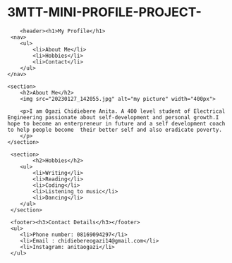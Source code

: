 # 3MTT-MINI-PROFILE-PROJECT-
<!DOCTYPE html>
<html lang="en">
<head>
    <meta charset="UTF-8">
    <meta name="viewport" content="width=device-width, initial-scale=1.0">
    <title>My Profile</title>
</head>
<body>
    
        <header><h1>My Profile</h1>
     <nav>
        <ul>
            <li>About Me</li>
            <li>Hobbies</li>
            <li>Contact</li>
        </ul>
    </nav>

    <section>
        <h2>About Me</h2>
        <img src="20230127_142055.jpg" alt="my picture" width="400px">

        <p>I am Ogazi Chidiebere Anita. A 400 level student of Electrical Engineering passionate about self-development and personal growth.I hope to become an enterpreneur in future and a self development coach to help people become  their better self and also eradicate poverty.
        </p>
    </section>
    
     <section>
            <h2>Hobbies</h2>
        <ul>
            <li>Writing</li>
            <li>Reading</li>
            <li>Coding</li>
            <li>Listening to music</li>
            <li>Dancing</li>
        </ul>
     </section>

     <footer><h3>Contact Details</h3></footer>
     <ul>
        <li>Phone number: 08169094297</li>
        <li>Email : chidiebereogazi14@gmail.com</li>
        <li>Instagram: anitaogazi</li>
     </ul>
          
</body>
</html>
